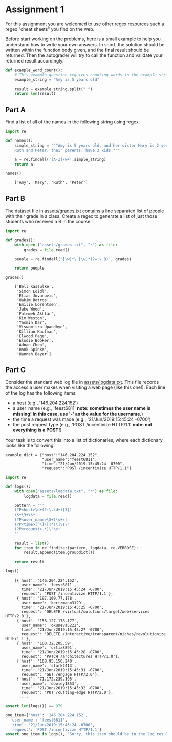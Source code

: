 
# Assignment 1
For this assignment you are welcomed to use other regex resources such a regex "cheat sheets" you find on the web.



Before start working on the problems, here is a small example to help you understand how to write your own answers. In short, the solution should be written within the function body given, and the final result should be returned. Then the autograder will try to call the function and validate your returned result accordingly.


```python
def example_word_count():
    # This example question requires counting words in the example_string below.
    example_string = "Amy is 5 years old"

    result = example_string.split(" ")
    return len(result)

```

## Part A

Find a list of all of the names in the following string using regex.


```python
import re

def names():
    simple_string = """Amy is 5 years old, and her sister Mary is 2 years old.
    Ruth and Peter, their parents, have 3 kids."""

    a = re.findall('[A-Z]\w+',simple_string)
    return a

names()
```
```
    ['Amy', 'Mary', 'Ruth', 'Peter']
```


## Part B

The dataset file in [assets/grades.txt](assets/grades.txt) contains a line separated list of people with their grade in
a class. Create a regex to generate a list of just those students who received a B in the course.


```python
import re

def grades():
    with open ("assets/grades.txt", "r") as file:
        grades = file.read()

    people = re.findall('[\w]*\ [\w]*(?=:\ B)', grades)

    return people

grades()

```
```
    ['Bell Kassulke',
     'Simon Loidl',
     'Elias Jovanovic',
     'Hakim Botros',
     'Emilie Lorentsen',
     'Jake Wood',
     'Fatemeh Akhtar',
     'Kim Weston',
     'Yasmin Dar',
     'Viswamitra Upandhye',
     'Killian Kaufman',
     'Elwood Page',
     'Elodie Booker',
     'Adnan Chen',
     'Hank Spinka',
     'Hannah Bayer']
```


## Part C

Consider the standard web log file in [assets/logdata.txt](assets/logdata.txt). This file records the access a user makes when visiting a web page (like this one!). Each line of the log has the following items:
* a host (e.g., '146.204.224.152')
* a user_name (e.g., 'feest6811' **note: sometimes the user name is missing! In this case, use '-' as the value for the username.**)
* the time a request was made (e.g., '21/Jun/2019:15:45:24 -0700')
* the post request type (e.g., 'POST /incentivize HTTP/1.1' **note: not everything is a POST!**)

Your task is to convert this into a list of dictionaries, where each dictionary looks like the following:
```
example_dict = {"host":"146.204.224.152",
                "user_name":"feest6811",
                "time":"21/Jun/2019:15:45:24 -0700",
                "request":"POST /incentivize HTTP/1.1"}
```


```python
import re

def logs():
    with open("assets/logdata.txt", "r") as file:
        logdata = file.read()

    pattern = '''
    (?P<host>\d+(?:\.\d+){3})
    \s+\S+\s+
    (?P<user_name>\S+)\s+\[
    (?P<time>[^\]\[]*)\]\s\"
    (?P<request>.*)\"\s+
    '''

    result = list()
    for item in re.finditer(pattern, logdata, re.VERBOSE):
        result.append(item.groupdict())

    return result

logs()

```
```
    [{'host': '146.204.224.152',
      'user_name': 'feest6811',
      'time': '21/Jun/2019:15:45:24 -0700',
      'request': 'POST /incentivize HTTP/1.1'},
     {'host': '197.109.77.178',
      'user_name': 'kertzmann3129',
      'time': '21/Jun/2019:15:45:25 -0700',
      'request': 'DELETE /virtual/solutions/target/web+services HTTP/2.0'},
     {'host': '156.127.178.177',
      'user_name': 'okuneva5222',
      'time': '21/Jun/2019:15:45:27 -0700',
      'request': 'DELETE /interactive/transparent/niches/revolutionize HTTP/1.1'},
     {'host': '100.32.205.59',
      'user_name': 'ortiz8891',
      'time': '21/Jun/2019:15:45:28 -0700',
      'request': 'PATCH /architectures HTTP/1.0'},
     {'host': '168.95.156.240',
      'user_name': 'stark2413',
      'time': '21/Jun/2019:15:45:31 -0700',
      'request': 'GET /engage HTTP/2.0'},
     {'host': '71.172.239.195',
      'user_name': 'dooley1853',
      'time': '21/Jun/2019:15:45:32 -0700',
      'request': 'PUT /cutting-edge HTTP/2.0'},
      ....
```

```python
assert len(logs()) == 979

one_item={'host': '146.204.224.152',
  'user_name': 'feest6811',
  'time': '21/Jun/2019:15:45:24 -0700',
  'request': 'POST /incentivize HTTP/1.1'}
assert one_item in logs(), "Sorry, this item should be in the log results, check your formating"

```
